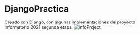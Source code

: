 # DjangoPractica
Creado con Django, con algunas implementaciones del proyecto Informatorio 2021 segunda etapa.
![infoProject](https://user-images.githubusercontent.com/88043910/141325500-d2a34c4c-1fa7-4ad2-a878-98748cbf3e46.png)
